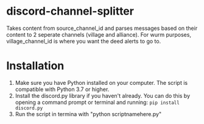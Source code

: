 # discord-channel-splitter
Takes content from source_channel_id and parses messages based on their content to 2 seperate channels (village and alliance).
For wurm purposes, village_channel_id is where you want the deed alerts to go to.

# Installation
1. Make sure you have Python installed on your computer. The script is compatible with Python 3.7 or higher.
2. Install the discord.py library if you haven't already. You can do this by opening a command prompt or terminal and running:
```pip install discord.py```
3. Run the script in termina with "python scriptnamehere.py"
   
